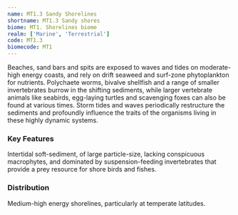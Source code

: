 ```yaml
---
name: MT1.3 Sandy Shorelines
shortname: MT1.3 Sandy shores
biome: MT1. Shorelines biome
realm: ['Marine', 'Terrestrial']
code: MT1.3
biomecode: MT1
---
```


Beaches, sand bars and spits are exposed to waves and tides on moderate-high energy coasts, and rely on drift seaweed and surf-zone phytoplankton for nutrients. Polychaete worms, bivalve shellfish and a range of smaller invertebrates burrow in the shifting sediments, while larger vertebrate animals like seabirds, egg-laying turtles and scavenging foxes can also be found at various times.  Storm tides and waves periodically restructure the sediments and profoundly influence the traits of the organisms living in these highly dynamic systems.

### Key Features

Intertidal soft-sediment, of large particle-size, lacking conspicuous macrophytes, and dominated by suspension-feeding invertebrates that provide a prey resource for shore birds and fishes.

### Distribution

Medium-high energy shorelines, particularly at temperate latitudes.
